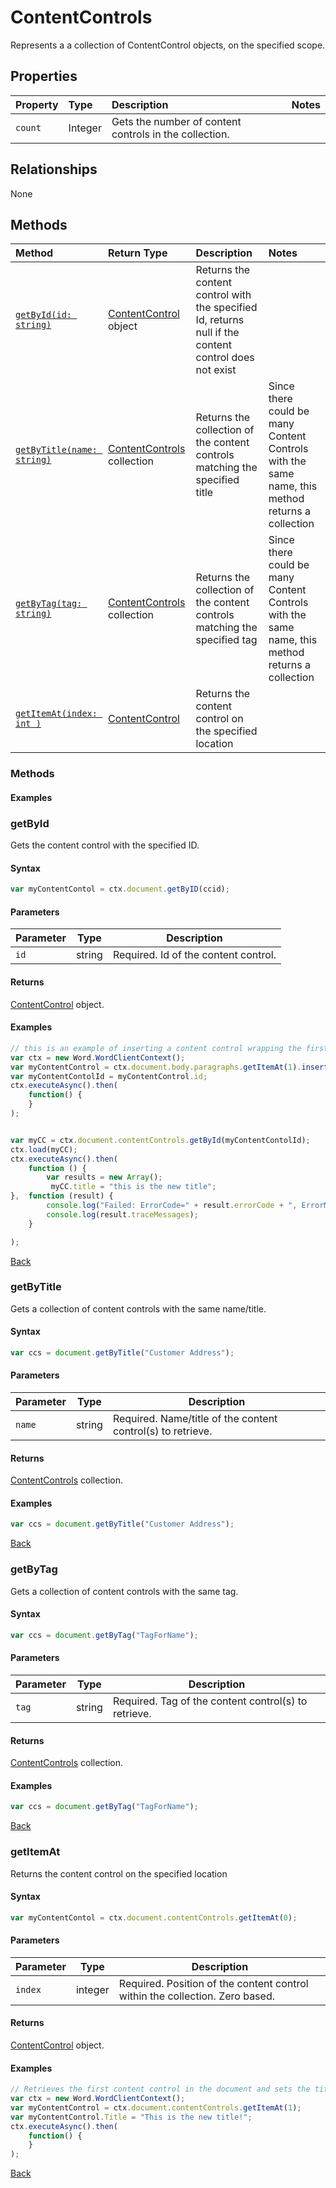 # ContentControls 
 Represents a a collection of ContentControl objects, on the specified scope.  

## Properties

| Property         | Type    |Description|Notes |
|:-----------------|:--------|:----------|:-----|
|`count`|  Integer   | Gets the number of content controls in the collection.  | |


## Relationships

None


## Methods


| Method     | Return Type    |Description|Notes  |
|:-----------------|:--------|:----------|:------|
|[`getById(id: string)`](#getbyid)| [ContentControl](contentControl.md) object |Returns the content control with the specified Id, returns null if the content control does not exist|  |
|[`getByTitle(name: string)`](#getbytitle)| [ContentControls](contentControls.md) collection |Returns the collection of the content controls matching the specified title| Since there could be many Content Controls with the same name, this method returns a collection|  
|[`getByTag(tag: string)`](#getbytag)| [ContentControls](contentControls.md) collection |Returns the collection of the content controls matching the specified tag| Since there could be many Content Controls with the same name, this method returns a collection |
|[`getItemAt(index: int )`](#getitemat)| [ContentControl](contentControl.md)  |Returns the content control on the specified location |

### Methods 

#### Examples

### getById

Gets the content control with the specified ID. 

#### Syntax

```js
var myContentContol = ctx.document.getByID(ccid);

```

#### Parameters 

Parameter      | Type   | Description
-------------- | ------ | ------------
`id`          | string | Required. Id of the content control.

#### Returns

[ContentControl](contentContol.md) object.

#### Examples

```js
// this is an example of inserting a content control wrapping the first paragraph on the document then getting the content control by ID and changing its title. 
var ctx = new Word.WordClientContext();
var myContentControl = ctx.document.body.paragraphs.getItemAt(1).insertContentControl();
var myContentContolId = myContentControl.id;
ctx.executeAsync().then(
    function() {
    }
);


var myCC = ctx.document.contentControls.getById(myContentContolId);
ctx.load(myCC);
ctx.executeAsync().then(
    function () {
        var results = new Array();
    	 myCC.title = "this is the new title";
},  function (result) {
        console.log("Failed: ErrorCode=" + result.errorCode + ", ErrorMessage=" + result.errorMessage);
        console.log(result.traceMessages);
    }

);
```
[Back](#methods)


### getByTitle

Gets a collection of content controls with the same name/title.

#### Syntax
```js
var ccs = document.getByTitle("Customer Address");
```
#### Parameters

Parameter      | Type   | Description
-------------- | ------ | ------------
`name`          | string | Required. Name/title of the content control(s) to retrieve.

#### Returns

[ContentControls](contentControls.md) collection.


#### Examples

```js
var ccs = document.getByTitle("Customer Address");
```
[Back](#methods)


### getByTag

Gets a collection of content controls with the same tag.

#### Syntax
```js
var ccs = document.getByTag("TagForName");
```
#### Parameters

Parameter      | Type   | Description
-------------- | ------ | ------------
`tag`          | string | Required. Tag of the content control(s) to retrieve.


#### Returns

[ContentControls](contentControls.md) collection.


#### Examples

```js
var ccs = document.getByTag("TagForName");
```
[Back](#methods)

### getItemAt

Returns the content control on the specified location 

#### Syntax

```js
var myContentContol = ctx.document.contentControls.getItemAt(0);

```

#### Parameters 

Parameter      | Type   | Description
-------------- | ------ | ------------
`index`          | integer | Required. Position of the content control within the collection. Zero based.

#### Returns

[ContentControl](contentContol.md) object.

#### Examples

```js
// Retrieves the first content control in the document and sets the title. 
var ctx = new Word.WordClientContext();
var myContentControl = ctx.document.contentControls.getItemAt(1);
var myContentControl.Title = "This is the new title!";
ctx.executeAsync().then(
    function() {
    }
);

```
[Back](#methods)
